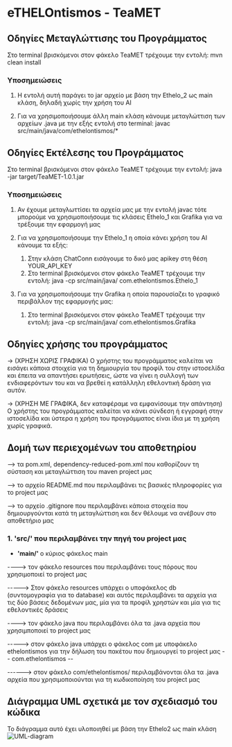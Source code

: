 # eTHELOntismos - TeaMET

## Οδηγίες Μεταγλώττισης του Προγράμματος
Στο terminal βρισκόμενοι στον φάκελο TeaMET τρέχουμε την εντολή: mvn clean install

### Υποσημειώσεις
1) Η εντολή αυτή παράγει το jar αρχείο με βάση την Ethelo_2 ως main κλάση, δηλαδή χωρίς την χρήση του AI

2) Για να χρησιμοποιήσουμε άλλη main κλάση κάνουμε μεταγλώττιση των αρχείων .java με την εξής εντολή στο terminal: javac src/main/java/com/ethelontismos/*

## Οδηγίες Εκτέλεσης του Προγράμματος
Στο terminal βρισκόμενοι στον φάκελο TeaMET τρέχουμε την εντολή: java -jar target/TeaMET-1.0.1.jar

### Υποσημειώσεις
1) Αν έχουμε μεταγλωττίσει τα αρχεία μας με την εντολή javac τότε μπορούμε να χρησιμοποιήσουμε τις κλάσεις Ethelo_1 και Grafika για να τρέξουμε την εφαρμογή μας

2) Για να χρησιμοποιήσουμε την Ethelo_1 η οποία κάνει χρήση του AI κάνουμε τα εξής:
      1) Στην κλάση ChatConn εισάγουμε το δικό μας apikey στη θέση YOUR_API_KEY
      2) Στο terminal βρισκόμενοι στον φάκελο TeaMET τρέχουμε την εντολή: java -cp src/main/java/ com.ethelontismos.Ethelo_1

3) Για να χρησιμοποιήσουμε την Grafika η οποία παρουσίαζει tο γραφικό περιβάλλον της εφαρμογής μας:
   1) Στο terminal βρισκόμενοι στον φάκελο TeaMET τρέχουμε την εντολή: java -cp src/main/java/ com.ethelontismos.Grafika

## Οδηγίες χρήσης του προγράμματος

-> (ΧΡΗΣΗ ΧΩΡΙΣ ΓΡΑΦΙΚΑ) Ο χρήστης του προγράμματος καλείται να εισάγει κάποια στοιχεία για τη δημιουργία του προφίλ του στην ιστοσελίδα και έπειτα να απαντήσει ερωτήσεις, ώστε να γίνει η συλλογή των ενδιαφερόντων του και να βρεθεί η κατάλληλη εθελοντική δράση για αυτόν. 

-> (ΧΡΗΣΗ ΜΕ ΓΡΑΦΙΚΑ, δεν καταφέραμε να εμφανίσουμε την απάντηση)  Ο χρήστης του προγράμματος καλείται να κάνει σύνδεση ή εγγραφή στην ιστοσελίδα και ύστερα η χρήση του προγράμματος είναι ίδια με τη χρήση χωρίς γραφικά. 

## Δομή των περιεχομένων του αποθετηρίου

--> τα pom.xml, dependency-reduced-pom.xml που καθορίζουν τη σύσταση και μεταγλώττιση του maven project μας

--> το αρχείο README.md που περιλαμβάνει τις βασικές πληροφορίες για το project μας

--> το αρχείο .gitignore που περιλαμβάνει κάποια στοιχεία που δημιουργούνται κατά τη μεταγλώττιση και δεν θέλουμε να        ανέβουν στο αποθετήριο μας

### 1.  'src/' που περιλαμβάνει την πηγή του project μας

- **'main/'** ο κύριος φάκελος main

----> τον φάκελο resources που περιλαμβάνει τους πόρους που χρησιμοποιεί το project μας

-----> Στον φάκελο resources υπάρχει ο υποφάκελος db (συντομογραφία για το database) και αυτός περιλαμβάνει τα αρχεία για τις δύο βάσεις δεδομένων μας, μία για τα προφίλ χρηστών και μία για τις εθελοντικές δράσεις

----> τον φάκελο java που περιλαμβάνει όλα τα .java αρχεία που χρησιμποποιεί το project μας

-----> στον φάκελο java υπάρχει ο φάκελος com με υποφάκελο ethelontismos για την δήλωση του πακέτου που δημιουργεί το project μας  -- com.ethelontismos -- 

------> στον φάκελο com/ethelontismos/ περιλαμβάνονται όλα τα .java αρχεία που χρησιμοποιούνται για τη κωδικοποίηση του project μας

## Διάγραμμα UML σχετικά με τον σχεδιασμό του κώδικα
Το διάγραμμα αυτό έχει υλοποιηθεί με βάση την Ethelo2 ως main κλάση
![UML-diagram](https://github.com/MariliaGait/TeaMET/assets/147326236/94be3f0a-0480-45e5-abe9-ab59044399ef)
